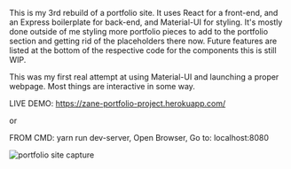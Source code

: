 This is my 3rd rebuild of a portfolio site.
It uses React for a front-end, and an Express boilerplate for back-end, and Material-UI for styling.
It's mostly done outside of me styling more portfolio pieces to add to the portfolio section and getting rid of the placeholders there now.
Future features are listed at the bottom of the respective code for the components this is still WIP.

This was my first real attempt at using Material-UI and launching a proper webpage. Most things are interactive in some way.

LIVE DEMO: https://zane-portfolio-project.herokuapp.com/

or

FROM CMD: yarn run dev-server, Open Browser, Go to: localhost:8080

![portfolio site capture](https://user-images.githubusercontent.com/43912919/49347290-e0da8000-f651-11e8-8e08-55c563cc2600.PNG)